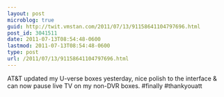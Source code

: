 ```yaml
---
layout: post
microblog: true
guid: http://twit.vmstan.com/2011/07/13/91158641104797696.html
post_id: 3041511
date: 2011-07-13T08:54:48-0600
lastmod: 2011-07-13T08:54:48-0600
type: post
url: /2011/07/13/91158641104797696.html
---
```

AT&T updated my U-verse boxes yesterday, nice  polish to the interface & can now pause live TV on my non-DVR boxes. #finally #thankyouatt
